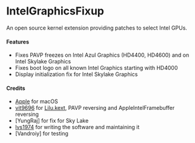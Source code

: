 IntelGraphicsFixup
==================

An open source kernel extension providing patches to select Intel GPUs.

#### Features
- Fixes PAVP freezes on Intel Azul Graphics (HD4400, HD4600) and on Intel Skylake Graphics
- Fixes boot logo on all known Intel Graphics starting with HD4000
- Display initialization fix for Intel Skylake Graphics 

#### Credits
- [Apple](https://www.apple.com) for macOS  
- [vit9696](https://github.com/vit9696) for [Lilu.kext](https://github.com/vit9696/Lilu), PAVP reversing and AppleIntelFramebuffer reversing
- [YungRaj] for fix for Sky Lake 
- [lvs1974](https://applelife.ru/members/lvs1974.53809/) for writing the software and maintaining it
- [Vandroiy] for testing
